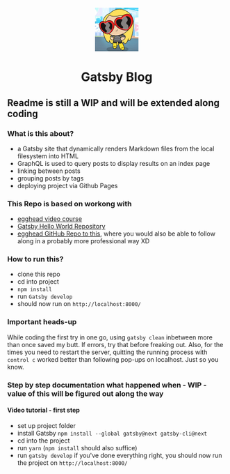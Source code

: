 <p align="center">
    <img src="src/images/avatar_elle.jpeg" alt="Avatar Elle" height="100" width="100"/>
</p>
<h1 align="center">
  Gatsby Blog
</h1>

## Readme is still a WIP and will be extended along coding

### What is this about?

- a Gatsby site that dynamically renders Markdown files from the local filesystem into HTML
- GraphQL is used to query posts to display results on an index page
- linking between posts
- grouping posts by tags
- deploying project via Github Pages

### This Repo is based on workong with

- [egghead video course](https://egghead.io/courses/build-a-blog-with-react-and-markdown-using-gatsby)
- [Gatsby Hello World Repository](https://github.com/gatsbyjs/gatsby-starter-hello-world)
- [egghead GitHub Repo to this](https://github.com/eggheadio-projects/build-a-blog-with-react-and-markdown-using-gatsby-notes), where you would also be able to follow along in a probably more professional way XD

### How to run this?

- clone this repo
- cd into project
- `npm install`
- run `Gatsby develop`
- should now run on `http://localhost:8000/`

### Important heads-up

While coding the first try in one go, using `gatsby clean` inbetween more than once saved my butt.
If errors, try that before freaking out.
Also, for the times you need to restart the server, quitting the running process with `control c` worked better than following pop-ups on localhost. Just so you know.

### Step by step documentation what happened when - WIP - value of this will be figured out along the way

#### Video tutorial - first step

- set up project folder
- install Gatsby `npm install --global gatsby@next gatsby-cli@next`
- cd into the project
- run `yarn` (`npm install` should also suffice)
- run `gatsby develop` if you've done everything right, you should now run the project on `http://localhost:8000/`
